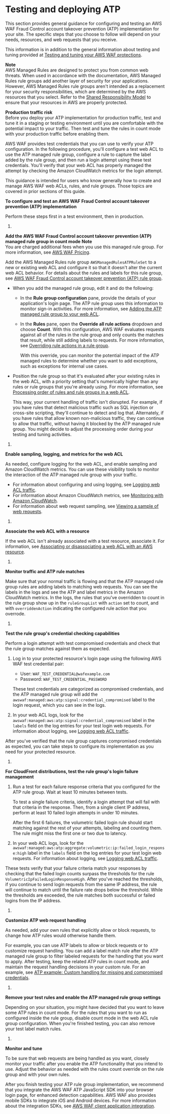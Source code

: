 # Testing and deploying ATP<a name="waf-atp-deploying"></a>

This section provides general guidance for configuring and testing an AWS WAF Fraud Control account takeover prevention \(ATP\) implementation for your site\. The specific steps that you choose to follow will depend on your needs, resources, and web requests that you receive\. 

This information is in addition to the general information about testing and tuning provided at [Testing and tuning your AWS WAF protections](web-acl-testing.md)\.

**Note**  
AWS Managed Rules are designed to protect you from common web threats\. When used in accordance with the documentation, AWS Managed Rules rule groups add another layer of security for your applications\. However, AWS Managed Rules rule groups aren't intended as a replacement for your security responsibilities, which are determined by the AWS resources that you select\. Refer to the [Shared Responsibility Model](https://aws.amazon.com/compliance/shared-responsibility-model/) to ensure that your resources in AWS are properly protected\. 

**Production traffic risk**  
Before you deploy your ATP implementation for production traffic, test and tune it in a staging or testing environment until you are comfortable with the potential impact to your traffic\. Then test and tune the rules in count mode with your production traffic before enabling them\. 

AWS WAF provides test credentials that you can use to verify your ATP configuration\. In the following procedure, you'll configure a test web ACL to use the ATP managed rule group, configure a rule to capture the label added by the rule group, and then run a login attempt using these test credentials\. You'll verify that your web ACL has properly managed the attempt by checking the Amazon CloudWatch metrics for the login attempt\. 

This guidance is intended for users who know generally how to create and manage AWS WAF web ACLs, rules, and rule groups\. Those topics are covered in prior sections of this guide\. 

**To configure and test an AWS WAF Fraud Control account takeover prevention \(ATP\) implementation**

Perform these steps first in a test environment, then in production\.

1. 

**Add the AWS WAF Fraud Control account takeover prevention \(ATP\) managed rule group in count mode**
**Note**  
You are charged additional fees when you use this managed rule group\. For more information, see [AWS WAF Pricing](http://aws.amazon.com/waf/pricing/)\.

   Add the AWS Managed Rules rule group `AWSManagedRulesATPRuleSet` to a new or existing web ACL and configure it so that it doesn't alter the current web ACL behavior\. For details about the rules and labels for this rule group, see [AWS WAF Fraud Control account takeover prevention \(ATP\) rule group](aws-managed-rule-groups-atp.md)\.
   + When you add the managed rule group, edit it and do the following: 
     + In the **Rule group configuration** pane, provide the details of your application's login page\. The ATP rule group uses this information to monitor sign\-in activities\. For more information, see [Adding the ATP managed rule group to your web ACL](waf-atp-rg-using.md)\.
     + In the **Rules** pane, open the **Override all rule actions** dropdown and choose **Count**\. With this configuration, AWS WAF evaluates requests against all of the rules in the rule group and only counts the matches that result, while still adding labels to requests\. For more information, see [Overriding rule actions in a rule group](web-acl-rule-group-settings.md#web-acl-rule-group-rule-action-override)\.

       With this override, you can monitor the potential impact of the ATP managed rules to determine whether you want to add exceptions, such as exceptions for internal use cases\. 
   + Position the rule group so that it's evaluated after your existing rules in the web ACL, with a priority setting that's numerically higher than any rules or rule groups that you're already using\. For more information, see [Processing order of rules and rule groups in a web ACL](web-acl-processing-order.md)\. 

     This way, your current handling of traffic isn't disrupted\. For example, if you have rules that detect malicious traffic such as SQL injection or cross\-site scripting, they'll continue to detect and log that\. Alternately, if you have rules that allow known non\-malicious traffic, they can continue to allow that traffic, without having it blocked by the ATP managed rule group\. You might decide to adjust the processing order during your testing and tuning activities\.

1. 

**Enable sampling, logging, and metrics for the web ACL**

   As needed, configure logging for the web ACL, and enable sampling and Amazon CloudWatch metrics\. You can use these visibility tools to monitor the interaction of the ATP managed rule group with your traffic\. 
   + For information about configuring and using logging, see [Logging web ACL traffic](logging.md)\. 
   + For information about Amazon CloudWatch metrics, see [Monitoring with Amazon CloudWatch](monitoring-cloudwatch.md)\. 
   + For information about web request sampling, see [Viewing a sample of web requests](web-acl-testing-view-sample.md)\. 

1. 

**Associate the web ACL with a resource**

   If the web ACL isn't already associated with a test resource, associate it\. For information, see [Associating or disassociating a web ACL with an AWS resource](web-acl-associating-aws-resource.md)\.

1. 

**Monitor traffic and ATP rule matches**

   Make sure that your normal traffic is flowing and that the ATP managed rule group rules are adding labels to matching web requests\. You can see the labels in the logs and see the ATP and label metrics in the Amazon CloudWatch metrics\. In the logs, the rules that you've overridden to count in the rule group show up in the `ruleGroupList` with `action` set to count, and with `overriddenAction` indicating the configured rule action that you overrode\. 

1. 

**Test the rule group's credential checking capabilities**

   Perform a login attempt with test compromised credentials and check that the rule group matches against them as expected\. 

   1. Log in to your protected resource's login page using the following AWS WAF test credential pair: 
      + User: `WAF_TEST_CREDENTIAL@wafexample.com`
      + Password: `WAF_TEST_CREDENTIAL_PASSWORD`

      These test credentials are categorized as compromised credentials, and the ATP managed rule group will add the `awswaf:managed:aws:atp:signal:credential_compromised` label to the login request, which you can see in the logs\. 

   1. In your web ACL logs, look for the `awswaf:managed:aws:atp:signal:credential_compromised` label in the `labels` field on the log entries for your test login web requests\. For information about logging, see [Logging web ACL traffic](logging.md)\. 

   After you've verified that the rule group captures compromised credentials as expected, you can take steps to configure its implementation as you need for your protected resource\.

1. 

**For CloudFront distributions, test the rule group's login failure management**

   

   1. Run a test for each failure response criteria that you configured for the ATP rule group\. Wait at least 10 minutes between tests\.

      To test a single failure criteria, identify a login attempt that will fail with that criteria in the response\. Then, from a single client IP address, perform at least 10 failed login attempts in under 10 minutes\.

      After the first 6 failures, the volumetric failed login rule should start matching against the rest of your attempts, labeling and counting them\. The rule might miss the first one or two due to latency\. 

   1. In your web ACL logs, look for the `awswaf:managed:aws:atp:aggregate:volumetric:ip:failed_login_response:high` label in the `labels` field on the log entries for your test login web requests\. For information about logging, see [Logging web ACL traffic](logging.md)\. 

   These tests verify that your failure criteria match your responses by checking that the failed login counts surpass the thresholds for the rule `VolumetricIpFailedLoginResponseHigh`\. After you've reached the thresholds, if you continue to send login requests from the same IP address, the rule will continue to match until the failure rate drops below the threshold\. While the thresholds are exceeded, the rule matches both successful or failed logins from the IP address\. 

1. 

**Customize ATP web request handling**

   As needed, add your own rules that explicitly allow or block requests, to change how ATP rules would otherwise handle them\. 

   For example, you can use ATP labels to allow or block requests or to customize request handling\. You can add a label match rule after the ATP managed rule group to filter labeled requests for the handling that you want to apply\. After testing, keep the related ATP rules in count mode, and maintain the request handling decisions in your custom rule\. For an example, see [ATP example: Custom handling for missing and compromised credentials](waf-atp-control-example-user-agent-exception.md)\. 

1. 

**Remove your test rules and enable the ATP managed rule group settings**

   Depending on your situation, you might have decided that you want to leave some ATP rules in count mode\. For the rules that you want to run as configured inside the rule group, disable count mode in the web ACL rule group configuration\. When you're finished testing, you can also remove your test label match rules\.

1. 

**Monitor and tune**

   To be sure that web requests are being handled as you want, closely monitor your traffic after you enable the ATP functionality that you intend to use\. Adjust the behavior as needed with the rules count override on the rule group and with your own rules\. 

After you finish testing your ATP rule group implementation, we recommend that you integrate the AWS WAF ATP JavaScript SDK into your browser login page, for enhanced detection capabilities\. AWS WAF also provides mobile SDKs to integrate iOS and Android devices\. For more information about the integration SDKs, see [AWS WAF client application integration](waf-application-integration.md)\. 